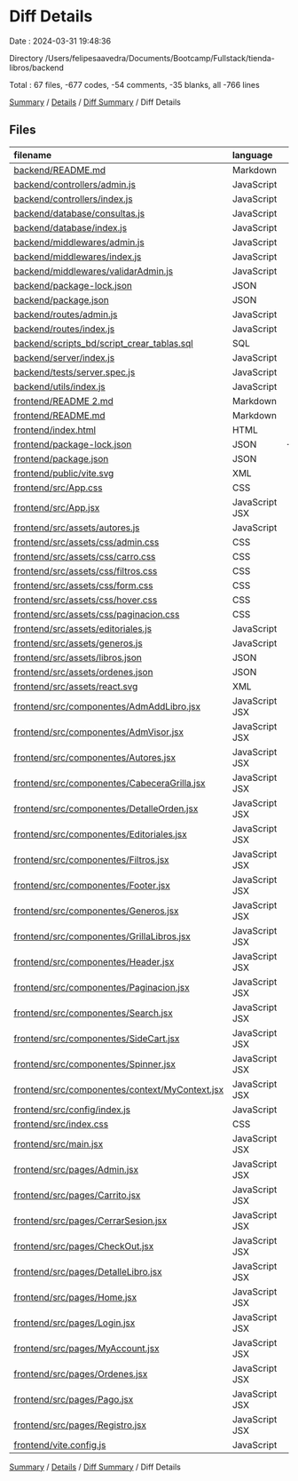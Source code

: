 # Diff Details

Date : 2024-03-31 19:48:36

Directory /Users/felipesaavedra/Documents/Bootcamp/Fullstack/tienda-libros/backend

Total : 67 files,  -677 codes, -54 comments, -35 blanks, all -766 lines

[Summary](results.md) / [Details](details.md) / [Diff Summary](diff.md) / Diff Details

## Files
| filename | language | code | comment | blank | total |
| :--- | :--- | ---: | ---: | ---: | ---: |
| [backend/README.md](/backend/README.md) | Markdown | 306 | 0 | 88 | 394 |
| [backend/controllers/admin.js](/backend/controllers/admin.js) | JavaScript | 132 | 6 | 23 | 161 |
| [backend/controllers/index.js](/backend/controllers/index.js) | JavaScript | 288 | 9 | 15 | 312 |
| [backend/database/consultas.js](/backend/database/consultas.js) | JavaScript | 328 | 15 | 35 | 378 |
| [backend/database/index.js](/backend/database/index.js) | JavaScript | 7 | 19 | 2 | 28 |
| [backend/middlewares/admin.js](/backend/middlewares/admin.js) | JavaScript | 124 | 0 | 8 | 132 |
| [backend/middlewares/index.js](/backend/middlewares/index.js) | JavaScript | 611 | 20 | 17 | 648 |
| [backend/middlewares/validarAdmin.js](/backend/middlewares/validarAdmin.js) | JavaScript | 29 | 2 | 6 | 37 |
| [backend/package-lock.json](/backend/package-lock.json) | JSON | 4,999 | 0 | 1 | 5,000 |
| [backend/package.json](/backend/package.json) | JSON | 28 | 0 | 1 | 29 |
| [backend/routes/admin.js](/backend/routes/admin.js) | JavaScript | 25 | 1 | 6 | 32 |
| [backend/routes/index.js](/backend/routes/index.js) | JavaScript | 44 | 2 | 4 | 50 |
| [backend/scripts_bd/script_crear_tablas.sql](/backend/scripts_bd/script_crear_tablas.sql) | SQL | 88 | 0 | 9 | 97 |
| [backend/server/index.js](/backend/server/index.js) | JavaScript | 12 | 1 | 5 | 18 |
| [backend/tests/server.spec.js](/backend/tests/server.spec.js) | JavaScript | 66 | 5 | 10 | 81 |
| [backend/utils/index.js](/backend/utils/index.js) | JavaScript | 38 | 0 | 2 | 40 |
| [frontend/README 2.md](/frontend/README%202.md) | Markdown | -41 | 0 | -16 | -57 |
| [frontend/README.md](/frontend/README.md) | Markdown | -1 | 0 | -1 | -2 |
| [frontend/index.html](/frontend/index.html) | HTML | -29 | 0 | -2 | -31 |
| [frontend/package-lock.json](/frontend/package-lock.json) | JSON | -4,013 | 0 | -1 | -4,014 |
| [frontend/package.json](/frontend/package.json) | JSON | -28 | 0 | -1 | -29 |
| [frontend/public/vite.svg](/frontend/public/vite.svg) | XML | -1 | 0 | 0 | -1 |
| [frontend/src/App.css](/frontend/src/App.css) | CSS | -197 | -4 | -6 | -207 |
| [frontend/src/App.jsx](/frontend/src/App.jsx) | JavaScript JSX | -186 | -13 | -13 | -212 |
| [frontend/src/assets/autores.js](/frontend/src/assets/autores.js) | JavaScript | -30 | 0 | -2 | -32 |
| [frontend/src/assets/css/admin.css](/frontend/src/assets/css/admin.css) | CSS | -25 | -1 | -2 | -28 |
| [frontend/src/assets/css/carro.css](/frontend/src/assets/css/carro.css) | CSS | -39 | 0 | -2 | -41 |
| [frontend/src/assets/css/filtros.css](/frontend/src/assets/css/filtros.css) | CSS | -26 | 0 | -1 | -27 |
| [frontend/src/assets/css/form.css](/frontend/src/assets/css/form.css) | CSS | -32 | 0 | -2 | -34 |
| [frontend/src/assets/css/hover.css](/frontend/src/assets/css/hover.css) | CSS | -79 | 0 | -10 | -89 |
| [frontend/src/assets/css/paginacion.css](/frontend/src/assets/css/paginacion.css) | CSS | -57 | -3 | -1 | -61 |
| [frontend/src/assets/editoriales.js](/frontend/src/assets/editoriales.js) | JavaScript | -16 | 0 | -2 | -18 |
| [frontend/src/assets/generos.js](/frontend/src/assets/generos.js) | JavaScript | -12 | 0 | -2 | -14 |
| [frontend/src/assets/libros.json](/frontend/src/assets/libros.json) | JSON | -442 | 0 | -1 | -443 |
| [frontend/src/assets/ordenes.json](/frontend/src/assets/ordenes.json) | JSON | -83 | 0 | -1 | -84 |
| [frontend/src/assets/react.svg](/frontend/src/assets/react.svg) | XML | -1 | 0 | 0 | -1 |
| [frontend/src/componentes/AdmAddLibro.jsx](/frontend/src/componentes/AdmAddLibro.jsx) | JavaScript JSX | -187 | -7 | -12 | -206 |
| [frontend/src/componentes/AdmVisor.jsx](/frontend/src/componentes/AdmVisor.jsx) | JavaScript JSX | -278 | -19 | -25 | -322 |
| [frontend/src/componentes/Autores.jsx](/frontend/src/componentes/Autores.jsx) | JavaScript JSX | -39 | 0 | -1 | -40 |
| [frontend/src/componentes/CabeceraGrilla.jsx](/frontend/src/componentes/CabeceraGrilla.jsx) | JavaScript JSX | -49 | -3 | -4 | -56 |
| [frontend/src/componentes/DetalleOrden.jsx](/frontend/src/componentes/DetalleOrden.jsx) | JavaScript JSX | -91 | -1 | -7 | -99 |
| [frontend/src/componentes/Editoriales.jsx](/frontend/src/componentes/Editoriales.jsx) | JavaScript JSX | -38 | 0 | -1 | -39 |
| [frontend/src/componentes/Filtros.jsx](/frontend/src/componentes/Filtros.jsx) | JavaScript JSX | -236 | -20 | -12 | -268 |
| [frontend/src/componentes/Footer.jsx](/frontend/src/componentes/Footer.jsx) | JavaScript JSX | -17 | 0 | -4 | -21 |
| [frontend/src/componentes/Generos.jsx](/frontend/src/componentes/Generos.jsx) | JavaScript JSX | -12 | 0 | -1 | -13 |
| [frontend/src/componentes/GrillaLibros.jsx](/frontend/src/componentes/GrillaLibros.jsx) | JavaScript JSX | -95 | -2 | -8 | -105 |
| [frontend/src/componentes/Header.jsx](/frontend/src/componentes/Header.jsx) | JavaScript JSX | -151 | -2 | -7 | -160 |
| [frontend/src/componentes/Paginacion.jsx](/frontend/src/componentes/Paginacion.jsx) | JavaScript JSX | -58 | -1 | -8 | -67 |
| [frontend/src/componentes/Search.jsx](/frontend/src/componentes/Search.jsx) | JavaScript JSX | -80 | -2 | -4 | -86 |
| [frontend/src/componentes/SideCart.jsx](/frontend/src/componentes/SideCart.jsx) | JavaScript JSX | -131 | -2 | -6 | -139 |
| [frontend/src/componentes/Spinner.jsx](/frontend/src/componentes/Spinner.jsx) | JavaScript JSX | -13 | 0 | -4 | -17 |
| [frontend/src/componentes/context/MyContext.jsx](/frontend/src/componentes/context/MyContext.jsx) | JavaScript JSX | -2 | 0 | -2 | -4 |
| [frontend/src/config/index.js](/frontend/src/config/index.js) | JavaScript | -1 | -1 | -2 | -4 |
| [frontend/src/index.css](/frontend/src/index.css) | CSS | 0 | 0 | -1 | -1 |
| [frontend/src/main.jsx](/frontend/src/main.jsx) | JavaScript JSX | -12 | 0 | -2 | -14 |
| [frontend/src/pages/Admin.jsx](/frontend/src/pages/Admin.jsx) | JavaScript JSX | -15 | 0 | -4 | -19 |
| [frontend/src/pages/Carrito.jsx](/frontend/src/pages/Carrito.jsx) | JavaScript JSX | -15 | 0 | -4 | -19 |
| [frontend/src/pages/CerrarSesion.jsx](/frontend/src/pages/CerrarSesion.jsx) | JavaScript JSX | -23 | 0 | -5 | -28 |
| [frontend/src/pages/CheckOut.jsx](/frontend/src/pages/CheckOut.jsx) | JavaScript JSX | -164 | -5 | -10 | -179 |
| [frontend/src/pages/DetalleLibro.jsx](/frontend/src/pages/DetalleLibro.jsx) | JavaScript JSX | -75 | 0 | -8 | -83 |
| [frontend/src/pages/Home.jsx](/frontend/src/pages/Home.jsx) | JavaScript JSX | -20 | 0 | -5 | -25 |
| [frontend/src/pages/Login.jsx](/frontend/src/pages/Login.jsx) | JavaScript JSX | -149 | -8 | -16 | -173 |
| [frontend/src/pages/MyAccount.jsx](/frontend/src/pages/MyAccount.jsx) | JavaScript JSX | -106 | -9 | -6 | -121 |
| [frontend/src/pages/Ordenes.jsx](/frontend/src/pages/Ordenes.jsx) | JavaScript JSX | -158 | -15 | -11 | -184 |
| [frontend/src/pages/Pago.jsx](/frontend/src/pages/Pago.jsx) | JavaScript JSX | -23 | 0 | -5 | -28 |
| [frontend/src/pages/Registro.jsx](/frontend/src/pages/Registro.jsx) | JavaScript JSX | -221 | -15 | -14 | -250 |
| [frontend/vite.config.js](/frontend/vite.config.js) | JavaScript | -5 | -1 | -2 | -8 |

[Summary](results.md) / [Details](details.md) / [Diff Summary](diff.md) / Diff Details